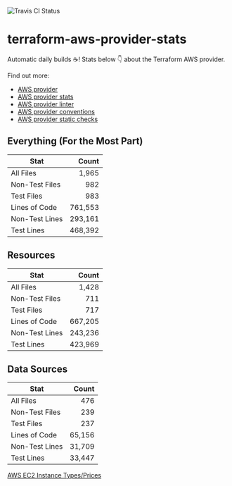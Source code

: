 ![Travis CI Status](https://travis-ci.org/YakDriver/terraform-aws-provider-stats.svg?branch=main)
# terraform-aws-provider-stats

Automatic daily builds :coffee:! Stats below :point_down: about the Terraform AWS provider.

Find out more:
* [AWS provider](https://github.com/terraform-providers/terraform-provider-aws)
* [AWS provider stats](https://github.com/YakDriver/terraform-aws-provider-stats)
* [AWS provider linter](https://github.com/terraform-providers/terraform-provider-aws/tree/master/awsproviderlint)
* [AWS provider conventions](https://github.com/YakDriver/terraform-aws-conventions)
* [AWS provider static checks](https://github.com/YakDriver/terraform-aws-provider-static-checks)



## Everything (For the Most Part)

|  Stat  |  Count  |
| ------------- | -------------: |
|  All Files  |  1,965  |
|  Non-Test Files  |  982  |
|  Test Files  |  983  |
|  Lines of Code  |  761,553  |
|  Non-Test Lines  |  293,161  |
|  Test Lines  |  468,392  |



## Resources

|  Stat  |  Count  |
| ------------- | -------------: |
|  All Files  |  1,428  |
|  Non-Test Files  |  711  |
|  Test Files  |  717  |
|  Lines of Code  |  667,205  |
|  Non-Test Lines  |  243,236  |
|  Test Lines  |  423,969  |



## Data Sources

|  Stat  |  Count  |
| ------------- | -------------: |
|  All Files  |  476  |
|  Non-Test Files  |  239  |
|  Test Files  |  237  |
|  Lines of Code  |  65,156  |
|  Non-Test Lines  |  31,709  |
|  Test Lines  |  33,447  |




[AWS EC2 Instance Types/Prices](https://github.com/YakDriver/aws-ec2-instance-types)

